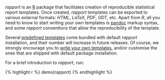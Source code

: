 _rapport_ is an [R](http://r-project.org ) package that facilitates creation of reproducible statistical report templates. Once created, _rapport_ templates can be exported to various external formats: _HTML_, _LaTeX_, _PDF_, _ODT_, etc. Apart from _R_, all you need to know to start writing your own templates is [pandoc](http://johnmacfarlane.net/pandoc/index.html ) markup syntax, and some _rapport_ conventions that allow the reproducibility of the template.

Several [predefined templates](#templates ) come bundled with default _rapport_ installation, and their number will increase in future releases. Of course, we strongly encourage you to [write your own templates](#custom), and/or customise the ones that are shipped with default package installation.

For a brief introduction to _rapport_, run:

{% highlight r %}
demo(rapport)
{% endhighlight %}
